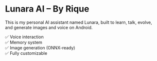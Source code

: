 # Lunara AI – By Rique

This is my personal AI assistant named Lunara, built to learn, talk, evolve, and generate images and voice on Android.

✅ Voice interaction  
✅ Memory system  
✅ Image generation (ONNX-ready)  
✅ Fully customizable  

